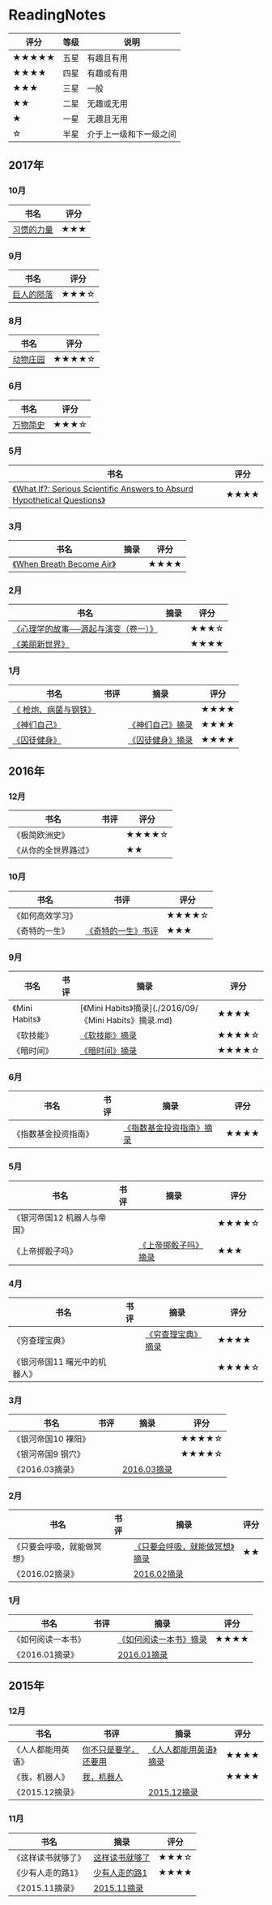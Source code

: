 # ReadingNotes
| 评分    | 等级   | 说明          |
| ----- | ---- | ----------- |
| ★★★★★ | 五星   | 有趣且有用       |
| ★★★★  | 四星   | 有趣或有用       |
| ★★★   | 三星   | 一般          |
| ★★    | 二星   | 无趣或无用       |
| ★     | 一星   | 无趣且无用       |
| ☆     | 半星   | 介于上一级和下一级之间 |

## 2017年

### 10月

| 书名                                       | 评分   |
| ---------------------------------------- | ---- |
| [ 习惯的力量](https://www.amazon.cn/%E4%B9%A0%E6%83%AF%E7%9A%84%E5%8A%9B%E9%87%8F-%E6%9F%A5%E5%B0%94%E6%96%AF%C2%B7%E9%83%BD%E5%B8%8C%E6%A0%BC/dp/B073QHWMLB/) | ★★★  |

### 9月

| 书名                                       | 评分   |
| ---------------------------------------- | ---- |
| [巨人的陨落](https://www.amazon.cn/%E5%B7%A8%E4%BA%BA%E7%9A%84%E9%99%A8%E8%90%BD-%E8%82%AF%E2%80%A2%E7%A6%8F%E8%8E%B1%E7%89%B9-Ken-Follett/dp/B01EMMYEC6) | ★★★☆ |

### 8月

| 书名                                       | 评分    |
| ---------------------------------------- | ----- |
| [动物庄园](https://www.amazon.cn/%E5%8A%A8%E7%89%A9%E5%BA%84%E5%9B%AD-%E5%A5%A5%E5%A8%81%E5%B0%94-%E8%91%97/dp/B01GH10SSO/) | ★★★★☆ |

### 6月

| 书名                                       | 评分   |
| ---------------------------------------- | ---- |
| [万物简史](https://www.amazon.cn/%E4%B8%87%E7%89%A9%E7%AE%80%E5%8F%B2-%E6%AF%94%E5%B0%94-%E5%B8%83%E8%8E%B1%E6%A3%AE/dp/B01L8UPTNS/) | ★★★☆ |

### 5月

| 书名                                       | 评分   |
| ---------------------------------------- | ---- |
| [《What If?: Serious Scientific Answers to Absurd Hypothetical Questions》](https://www.amazon.cn/What-If-Serious-Scientific-Answers-to-Absurd-Hypothetical-Questions-Munroe-Randall/dp/B00IYUYF4A/) | ★★★★ |

### 3月

| 书名                                       | 摘录   | 评分   |
| ---------------------------------------- | ---- | ---- |
| [《When Breath Become Air》](https://www.amazon.cn/When-Breath-Becomes-Air-Kalanithi-Paul/dp/B00XSSYR50/) |      | ★★★★ |

### 2月

| 书名                                       | 摘录   | 评分   |
| ---------------------------------------- | ---- | ---- |
| [《心理学的故事──源起与演变（卷一）》](https://www.amazon.cn/%E5%BF%83%E7%90%86%E5%AD%A6%E7%9A%84%E6%95%85%E4%BA%8B-%E6%BA%90%E8%B5%B7%E4%B8%8E%E6%BC%94%E5%8F%98-%E7%BE%8E-%E8%8E%AB%E9%A1%BF-%E4%BA%A8%E7%89%B9/dp/B01JG7CIIY/ref=sr_1_1_twi_kin_2?ie=UTF8&qid=1487486978&sr=8-1&keywords=%E5%BF%83%E7%90%86%E5%AD%A6%E7%9A%84%E6%95%85%E4%BA%8B) |      | ★★★☆ |
| [《美丽新世界》](https://www.amazon.cn/dp/B00R44VYE6/ref=tmm_kin_swatch_0?_encoding=UTF8&qid=1488554207&sr=8-2) |      | ★★★★ |

### 1月

| 书名                                       | 书评   | 摘录                                       | 评分   |
| ---------------------------------------- | ---- | ---------------------------------------- | ---- |
| [《 枪炮、病菌与钢铁》](https://www.amazon.cn/%E6%9E%AA%E7%82%AE-%E7%97%85%E8%8F%8C%E4%B8%8E%E9%92%A2%E9%93%81-%E8%B4%BE%E9%9B%B7%E5%BE%B7-%E6%88%B4%E8%92%99%E5%BE%B7/dp/B00ZP1G5BW/ref=sr_1_2_twi_kin_2?ie=UTF8&qid=1487487052&sr=8-2&keywords=%E6%9E%AA%E7%82%AE+%E7%97%85%E8%8F%8C%E4%B8%8E%E9%92%A2%E9%93%81) |      |                                          | ★★★★ |
| [《神们自己》](https://www.amazon.cn/%E7%A5%9E%E4%BB%AC%E8%87%AA%E5%B7%B1-%E8%89%BE%E8%90%A8%E5%85%8B-%E9%98%BF%E8%A5%BF%E8%8E%AB%E5%A4%AB/dp/B00RRCUBN0/ref=sr_1_1_twi_kin_1?ie=UTF8&qid=1487487091&sr=8-1&keywords=%E7%A5%9E%E4%BB%AC%E8%87%AA%E5%B7%B1) |      | [《神们自己》摘录](./2017/01/《神们自己》摘录.md)        | ★★★★ |
| [《囚徒健身》](https://www.amazon.cn/%E5%9B%9A%E5%BE%92%E5%81%A5%E8%BA%AB-%E7%94%A8%E5%A4%B1%E4%BC%A0%E7%9A%84%E6%8A%80%E8%89%BA%E7%BB%83%E5%B0%B1%E5%BC%BA%E5%A4%A7%E7%9A%84%E7%94%9F%E5%AD%98%E5%AE%9E%E5%8A%9B-%E4%BF%9D%E7%BD%97-%E5%A8%81%E5%BE%B7/dp/B015PO6WXY/ref=sr_1_1_twi_kin_2?ie=UTF8&qid=1487487119&sr=8-1&keywords=%E5%9B%9A%E5%BE%92%E5%81%A5%E8%BA%AB) |      | [《囚徒健身》摘录](https://www.evernote.com/l/AYguLl3svl9E567T4rJz8fmUv_oWKhUcSeQ) | ★★★★ |



## 2016年

### 12月

| 书名         | 书评   | 评分    |
| ---------- | ---- | ----- |
| 《极简欧洲史》    |      | ★★★★☆ |
| 《从你的全世界路过》 |      | ★★    |



### 10月

| 书名       | 书评                                  | 评分    |
| -------- | ----------------------------------- | ----- |
| 《如何高效学习》 |                                     | ★★★★☆ |
| 《奇特的一生》  | [《奇特的一生》书评](./2016/10/《奇特的一生》书评.md) | ★★★   |



### 9月
| 书名            | 书评   | 摘录                                       | 评分    |
| ------------- | ---- | ---------------------------------------- | ----- |
| 《Mini Habits》 |      | [《Mini Habits》摘录](./2016/09/《Mini Habits》摘录.md) | ★★★★  |
| 《软技能》         |      | [《软技能》摘录](./2016/09/《软技能》摘录.md)          | ★★★★☆ |
| 《暗时间》         |      | [《暗时间》摘录](./2016/09/《暗时间》摘录.md)          | ★★★★☆ |

### 6月
| 书名         | 书评   | 摘录                                       | 评分   |
| ---------- | ---- | ---------------------------------------- | ---- |
| 《指数基金投资指南》 |      | [《指数基金投资指南》摘录](./2016/06/《指数基金投资指南》摘录.md) | ★★★★ |

### 5月
| 书名              | 书评   | 摘录                                    | 评分    |
| --------------- | ---- | ------------------------------------- | ----- |
| 《银河帝国12 机器人与帝国》 |      |                                       | ★★★★☆ |
| 《上帝掷骰子吗》        |      | [《上帝掷骰子吗》摘录](./2016/05/《上帝掷骰子吗》摘录.md) | ★★★   |

### 4月
| 书名               | 书评   | 摘录                                  | 评分    |
| ---------------- | ---- | ----------------------------------- | ----- |
| 《穷查理宝典》          |      | [《穷查理宝典》摘录](./2016/04/《穷查理宝典》摘录.md) | ★★★★  |
| 《银河帝国11 曙光中的机器人》 |      |                                     | ★★★★☆ |

### 3月
| 书名          | 书评   | 摘录                                  | 评分    |
| ----------- | ---- | ----------------------------------- | ----- |
| 《银河帝国10 裸阳》 |      |                                     | ★★★★☆ |
| 《银河帝国9 钢穴》  |      |                                     | ★★★★☆ |
| 《2016.03摘录》 |      | [2016.03摘录](./2016/03/2016.03摘录.md) |       |

### 2月
| 书名            | 书评   | 摘录                                       | 评分   |
| ------------- | ---- | ---------------------------------------- | ---- |
| 《只要会呼吸，就能做冥想》 |      | [《只要会呼吸，就能做冥想》摘录](./2016/02/《只要会呼吸，就能做冥想》摘录.md) | ★★   |
| 《2016.02摘录》   |      | [2016.02摘录](./2016/02/2016.02摘录.md)      |      |

### 1月
| 书名          | 书评   | 摘录                                      | 评分   |
| ----------- | ---- | --------------------------------------- | ---- |
| 《如何阅读一本书》   |      | [《如何阅读一本书》摘录](./2016/01/《如何阅读一本书》摘录.md) | ★★★★ |
| 《2016.01摘录》 |      | [2016.01摘录](./2016/01/2016.01摘录.md)     |      |

## 2015年
### 12月
| 书名          | 书评                                    | 摘录                                      | 评分   |
| ----------- | ------------------------------------- | --------------------------------------- | ---- |
| 《人人都能用英语》   | [你不只是要学，还要用](./2015/12/你不只是要学，还要用.md) | [《人人都能用英语》摘录](./2015/12/《人人都能用英语》摘录.md) | ★★★★ |
| 《我，机器人》     | [我，机器人](./2015/12/我，机器人.md)           |                                         | ★★★★ |
| 《2015.12摘录》 |                                       | [2015.12摘录](./2015/12/2015.12摘录.md)     |      |

### 11月
| 书名          | 摘录                                  | 评分   |
| ----------- | ----------------------------------- | ---- |
| 《这样读书就够了》   | [这样读书就够了](./2015/11/这样读书就够了.md)     | ★★★☆ |
| 《少有人走的路1》   | [少有人走的路1](./2015/11/少有人走的路1.md)     | ★★★★ |
| 《2015.11摘录》 | [2015.11摘录](./2015/11/2015.11摘录.md) |      |
